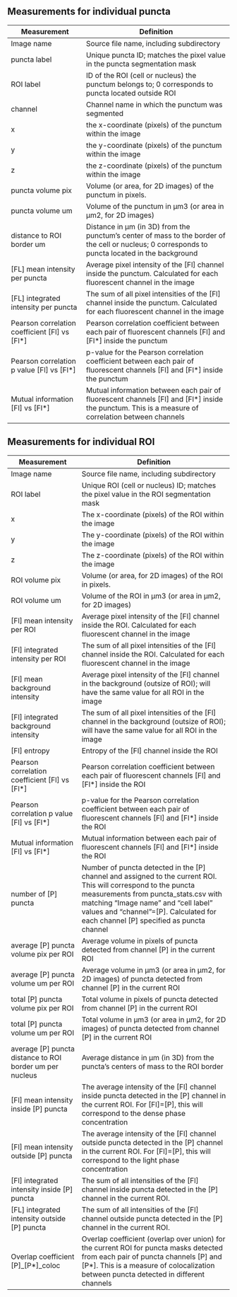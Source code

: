 ## Measurements for individual puncta 

| **Measurement** |	**Definition** |
|-----|-----|
Image name	| Source file name, including subdirectory
puncta label |	Unique puncta ID; matches the pixel value in the puncta segmentation mask
ROI label |	ID of the ROI (cell or nucleus) the punctum belongs to; 0 corresponds to puncta located outside ROI
channel |	Channel name in which the punctum was segmented
x |	the x-coordinate (pixels) of the punctum within the image
y |	the y-coordinate (pixels) of the punctum within the image
z |	the z-coordinate (pixels) of the punctum within the image
puncta volume pix |	Volume (or area, for 2D images) of the punctum in pixels.
puncta volume um |	Volume of the punctum in µm3 (or area in µm2, for 2D images)
distance to ROI border um |	Distance in µm (in 3D) from the punctum’s center of mass to the border of the cell or nucleus; 0 corresponds to puncta located in the background
[FL] mean intensity per puncta	| Average pixel intensity of the [Fl] channel inside the punctum. Calculated for each fluorescent channel in the image
[FL] integrated intensity per puncta |	The sum of all pixel intensities of the [Fl] channel inside the punctum. Calculated for each fluorescent channel in the image
Pearson correlation coefficient [Fl] vs [Fl*] |	Pearson correlation coefficient between each pair of fluorescent channels [Fl] and [Fl*] inside the punctum
Pearson correlation p value [Fl] vs [Fl*] |	p-value for the Pearson correlation coefficient between each pair of fluorescent channels [Fl] and [Fl*] inside the punctum
Mutual information [Fl] vs [Fl*] |	Mutual information between each pair of fluorescent channels [Fl] and [Fl*] inside the punctum. This is a measure of correlation between channels



## Measurements for individual ROI

| **Measurement** |	**Definition** |
|-----|-----|
Image name |	Source file name, including subdirectory
ROI label |	Unique ROI (cell or nucleus) ID; matches the pixel value in the ROI segmentation mask
x |	The x-coordinate (pixels) of the ROI within the image
y |	The y-coordinate (pixels) of the ROI within the image
z |	The z-coordinate (pixels) of the ROI within the image
ROI volume pix |	Volume (or area, for 2D images) of the ROI in pixels.
ROI volume um |	Volume of the ROI in µm3 (or area in µm2, for 2D images)
[Fl] mean intensity per ROI |	Average pixel intensity of the [Fl] channel inside the ROI. Calculated for each fluorescent channel in the image
[Fl] integrated intensity per ROI |	The sum of all pixel intensities of the [Fl] channel inside the ROI. Calculated for each fluorescent channel in the image
[Fl] mean background intensity |	Average pixel intensity of the [Fl] channel in the background (outsize of ROI); will have the same value for all ROI in the image
[Fl] integrated background intensity |	The sum of all pixel intensities of the [Fl] channel in the background (outsize of ROI); will have the same value for all ROI in the image
[Fl] entropy |	Entropy of the [Fl] channel inside the ROI
Pearson correlation coefficient [Fl] vs [Fl*]	| Pearson correlation coefficient between each pair of fluorescent channels [Fl] and [Fl*] inside the ROI
Pearson correlation p value [Fl] vs [Fl*] |	p-value for the Pearson correlation coefficient between each pair of fluorescent channels [Fl] and [Fl*] inside the ROI
Mutual information [Fl] vs [Fl*] |	Mutual information between each pair of fluorescent channels [Fl] and [Fl*] inside the ROI
number of [P] puncta |	Number of puncta detected in the [P] channel and assigned to the current ROI. This will correspond to the puncta measurements from puncta_stats.csv with matching “Image name” and “cell label” values and “channel”=[P]. Calculated for each channel [P] specified as puncta channel
average [P] puncta volume pix per ROI |	Average volume in pixels of puncta detected from channel [P] in the current ROI
average [P] puncta volume um per ROI |	Average volume in µm3 (or area in µm2, for 2D images) of puncta detected from channel [P] in the current ROI
total [P] puncta volume pix per ROI |	Total volume in pixels of puncta detected from channel [P] in the current ROI
total [P] puncta volume um per ROI |	Total volume in µm3 (or area in µm2, for 2D images) of puncta detected from channel [P] in the current ROI
average [P] puncta distance to ROI border um per nucleus |	Average distance in µm (in 3D) from the puncta’s centers of mass to the ROI border 
[Fl] mean intensity inside [P] puncta |	The average intensity of the [Fl] channel inside puncta detected in the [P] channel in the current ROI. For [Fl]=[P], this will correspond to the dense phase concentration
[Fl] mean intensity outside [P] puncta |	The average intensity of the [Fl] channel outside puncta detected in the [P] channel in the current ROI. For [Fl]=[P], this will correspond to the light phase concentration
[Fl] integrated intensity inside [P] puncta |	The sum of all intensities of the [Fl] channel inside puncta detected in the [P] channel in the current ROI.  
[FL] integrated intensity outside [P] puncta |	The sum of all intensities of the [Fl] channel outside puncta detected in the [P] channel in the current ROI.  
Overlap coefficient [P]_[P*]_coloc |	Overlap coefficient (overlap over union) for the current ROI for puncta masks detected from each pair of puncta channels [P] and [P*]. This is a measure of colocalization between puncta detected in different channels
